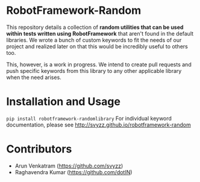 RobotFramework-Random
=====================
This repository details a collection of **random utilities that can be used within tests written using RobotFramework** that aren't found in the default libraries. We wrote a bunch of custom keywords to fit the needs of our project and realized later on that this would be incredibly useful to others too.

This, however, is a work in progress. We intend to create pull requests and push specific keywords from this library to any other applicable library when the need arises.

Installation and Usage
======================
```pip install robotframework-randomlibrary```
For individual keyword documentation, please see http://svyzz.github.io/robotframework-random

Contributors
============
* Arun Venkatram (https://github.com/svyzz)
* Raghavendra Kumar (https://github.com/dotIN)
